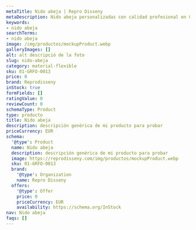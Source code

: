 ```yaml
---
metaTitle: Nido abeja | Repro Disseny
metaDescription: Nido abeja personalizadas con calidad profesional en Cataluña.
keywords:
- nido abeja
searchTerms:
- nido abeja
image: /img/productos/mockupProduct.webp
galleryImages: []
alt: alt descripció de la foto
slug: nido-abeja
category: material-flexible
sku: 01-GRFO-0013
price: 0
brand: Reprodisseny
inStock: true
formFields: []
ratingValue: 0
reviewCount: 0
schemaType: Product
type: producto
title: Nido abeja
description: descripción genérica de mi producto para probar
priceCurrency: EUR
schema:
  '@type': Product
  name: Nido abeja
  description: descripción genérica de mi producto para probar
  image: https://reprodisseny.com/img/productos/mockupProduct.webp
  sku: 01-GRFO-0013
  brand:
    '@type': Organization
    name: Repro Disseny
  offers:
    '@type': Offer
    price: 0
    priceCurrency: EUR
    availability: https://schema.org/InStock
nav: Nido abeja
faqs: []
---
```

